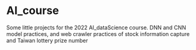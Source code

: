 # AI_course
Some little projects for the 2022 AI_dataScience course.
DNN and CNN model practices, and web crawler practices of stock information capture and Taiwan lottery prize number
